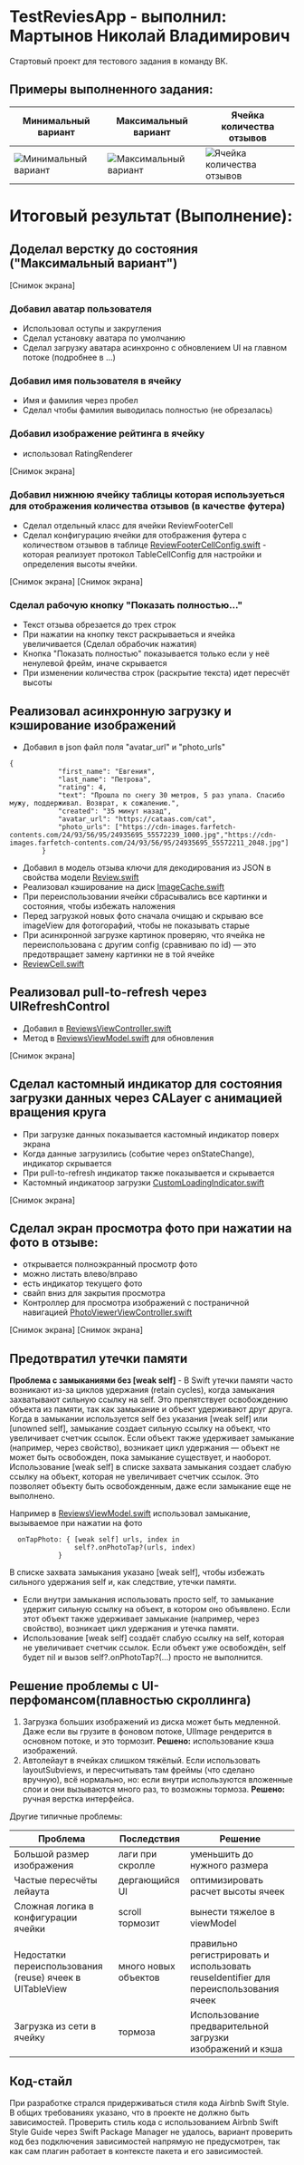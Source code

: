 # TestReviesApp - выполнил: Мартынов Николай Владимирович
Стартовый проект для тестового задания в команду ВК.

## Примеры выполненного задания:

Минимальный вариант|Максимальный вариант|Ячейка количества отзывов
-|-|-
![Минимальный вариант](/Screenshots/1.png) | ![Максимальный вариант](/Screenshots/2.png) | ![Ячейка количества отзывов](/Screenshots/3.png)

# Итоговый результат (Выполнение):

## Доделал верстку до состояния ("Максимальный вариант")
[Снимок экрана]
### Добавил аватар пользователя
* Использовал оступы и закругления
* Сделал установку аватара по умолчанию
* Сделал загрузку аватара асинхронно с обновлением UI на главном потоке (подробнее в ...)
### Добавил имя пользователя в ячейку
* Имя и фамилия через пробел
* Сделал чтобы фамилия выводилась полностью (не обрезалась)
### Добавил изображение рейтинга в ячейку
* использовал RatingRenderer

[Снимок экрана] 
### Добавил нижнюю ячейку таблицы которая используеться для отображения количества отзывов (в качестве футера)
* Сделал отдельный класс для ячейки ReviewFooterCell
* Сделал конфигурацию ячейки для отображения футера с количеством отзывов в таблице [ReviewFooterCellConfig.swift]() - которая реализует протокол TableCellConfig для настройки и определения высоты ячейки.

[Снимок экрана] [Снимок экрана] 
### Сделал рабочую кнопку "Показать полностью..."
* Текст отзыва обрезается до трех строк
* При нажатии на кнопку текст раскрываеться и ячейка увеличивается (Сделал обрабочик нажатия)
* Кнопка "Показать полностью" показывается только если у неё ненулевой фрейм, иначе скрывается
* При изменении количества строк (раскрытие текста) идет пересчёт высоты

## Реализовал асинхронную загрузку и кэширование изображений
* Добавил в json файл поля "avatar_url" и "photo_urls"
```
{
            "first_name": "Евгения",
            "last_name": "Петрова",
            "rating": 4,
            "text": "Прошла по снегу 30 метров, 5 раз упала. Спасибо мужу, поддерживал. Возврат, к сожалению.",
            "created": "35 минут назад",
            "avatar_url": "https://cataas.com/cat",
            "photo_urls": ["https://cdn-images.farfetch-contents.com/24/93/56/95/24935695_55572239_1000.jpg","https://cdn-images.farfetch-contents.com/24/93/56/95/24935695_55572211_2048.jpg"]
        }
```
* Добавил в модель отзыва ключи для декодирования из JSON в свойства модели [Review.swift]()
* Реализовал кэширование на диск [ImageCache.swift]()
* При переиспользовании ячейки сбрасывались все картинки и состояния, чтобы избежать наложения
* Перед загрузкой новых фото сначала очищаю и скрываю все imageView для фотогорафий, чтобы не показывать старые
* При асинхронной загрузке картинок проверяю, что ячейка не переиспользована с другим config (сравниваю по id) — это предотвращает замену картинки не в той ячейке
* [ReviewCell.swift]()


## Реализовал pull-to-refresh через UIRefreshControl
* Добавил в [ReviewsViewController.swift]()
* Метод в [ReviewsViewModel.swift]() для обновления

[Снимок экрана]


## Сделал кастомный индикатор для состояния загрузки данных через CALayer с анимацией вращения круга
* При загрузке данных показывается кастомный индикатор поверх экрана
* Когда данные загрузились (событие через onStateChange), индикатор скрывается
* При pull-to-refresh индикатор также показывается и скрывается
* Кастомный индикатоор загрузки [CustomLoadingIndicator.swift]()

[Снимок экрана]

## Сделал экран просмотра фото при нажатии на фото в отзыве:
* открывается полноэкранный просмотр фото
* можно листать влево/вправо
* есть индикатор текущего фото 
* свайп вниз для закрытия просмотра
* Контроллер для просмотра изображений с постраничной навигацией [PhotoViewerViewController.swift]()

[Снимок экрана] [Снимок экрана]

## Предотвратил утечки памяти
**Проблема с замыканиями без [weak self]** - В Swift утечки памяти часто возникают из-за циклов удержания (retain cycles), когда замыкания захватывают сильную ссылку на self. Это препятствует освобождению объекта из памяти, так как замыкание и объект удерживают друг друга. Когда в замыкании используется self без указания [weak self] или [unowned self], замыкание создает сильную ссылку на объект, что увеличивает счетчик ссылок. Если объект также удерживает замыкание (например, через свойство), возникает цикл удержания — объект не может быть освобожден, пока замыкание существует, и наоборот. Использование [weak self] в списке захвата замыкания создает слабую ссылку на объект, которая не увеличивает счетчик ссылок. Это позволяет объекту быть освобожденным, даже если замыкание еще не выполнено.
  
Например в [ReviewsViewModel.swift]() использовал замыкание, вызываемое при нажатии на фото 
```
  onTapPhoto: { [weak self] urls, index in
                self?.onPhotoTap?(urls, index)
            }
```
В списке захвата замыкания указано [weak self], чтобы избежать сильного удержания self и, как следствие, утечки памяти.
* Если внутри замыкания использовать просто self, то замыкание удержит сильную ссылку на объект, в котором оно объявлено. Если этот объект также удерживает замыкание (например, через свойство), возникает цикл удержания и утечка памяти.
* Использование [weak self] создаёт слабую ссылку на self, которая не увеличивает счетчик ссылок. Если объект уже освобождён, self будет nil и вызов self?.onPhotoTap?(...) просто не выполнится.

## Решение проблемы с UI-перфомансом(плавностью скроллинга)
1. Загрузка больших изображений из диска может быть медленной. Даже если вы грузите в фоновом потоке, UIImage рендерится в основном потоке, и это тормозит. **Решено:** использование кэша изображений.
2.  Автолейаут в ячейках слишком тяжёлый. Если использовать layoutSubviews, и пересчитывать там фреймы (что сделано вручную), всё нормально, но: если внутри используются вложенные слои и они вызываются много раз, то возможны тормоза. **Решено:** ручная верстка интерфейса.

Другие типичные проблемы:

| Проблема 	| Последствия 	| Решение 	|
|---	|---	|---	|
| Большой размер изображения 	| лаги при скролле 	| уменьшить до нужного размера 	|
| Частые пересчёты лейаута 	| дергающийся UI 	| оптимизировать расчет высоты ячеек 	|
| Сложная логика в конфигурации ячейки 	| scroll тормозит 	| вынести тяжелое в viewModel 	|
| Недостатки переиспользования (reuse) ячеек в UITableView 	| много новых объектов 	| правильно регистрировать и использовать reuseIdentifier для переиспользования ячеек 	|
| Загрузка из сети в ячейку 	| тормоза 	| Использование предварительной загрузки изображений и кэша 	|


## Код-стайл
При разработке стрался придерживаться стиля кода Airbnb Swift Style. В общих требованиях указано, что в проекте не должно быть зависимостей. Проверить стиль кода с использованием Airbnb Swift Style Guide через Swift Package Manager не удалось, вариант проверить код без подключения зависимостей напрямую не предусмотрен, так как сам плагин работает в контексте пакета и его зависимостей.